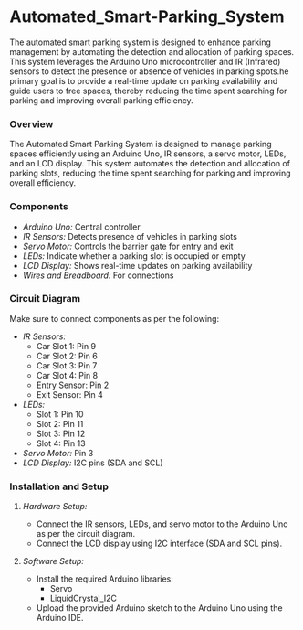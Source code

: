 # Automated_Smart-Parking_System
The automated smart parking system is designed to enhance parking management by automating the detection and allocation of parking spaces. This system leverages the Arduino Uno microcontroller and IR (Infrared) sensors to detect the presence or absence of vehicles in parking spots.he primary goal is to provide a real-time update on parking availability and guide users to free spaces, thereby reducing the time spent searching for parking and improving overall parking efficiency.

### Overview
The Automated Smart Parking System is designed to manage parking spaces efficiently using an Arduino Uno, IR sensors, a servo motor, LEDs, and an LCD display. This system automates the detection and allocation of parking slots, reducing the time spent searching for parking and improving overall efficiency.

### Components
- *Arduino Uno:* Central controller
- *IR Sensors:* Detects presence of vehicles in parking slots
- *Servo Motor:* Controls the barrier gate for entry and exit
- *LEDs:* Indicate whether a parking slot is occupied or empty
- *LCD Display:* Shows real-time updates on parking availability
- *Wires and Breadboard:* For connections

### Circuit Diagram
Make sure to connect components as per the following:
- *IR Sensors:* 
  - Car Slot 1: Pin 9
  - Car Slot 2: Pin 6
  - Car Slot 3: Pin 7
  - Car Slot 4: Pin 8
  - Entry Sensor: Pin 2
  - Exit Sensor: Pin 4
- *LEDs:*
  - Slot 1: Pin 10
  - Slot 2: Pin 11
  - Slot 3: Pin 12
  - Slot 4: Pin 13
- *Servo Motor:* Pin 3
- *LCD Display:* I2C pins (SDA and SCL)

### Installation and Setup
1. *Hardware Setup:*
   - Connect the IR sensors, LEDs, and servo motor to the Arduino Uno as per the circuit diagram.
   - Connect the LCD display using I2C interface (SDA and SCL pins).

2. *Software Setup:*
   - Install the required Arduino libraries:
     - Servo
     - LiquidCrystal_I2C
   - Upload the provided Arduino sketch to the Arduino Uno using the Arduino IDE.

